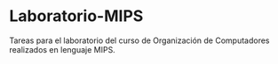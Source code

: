 # Laboratorio-MIPS
Tareas para el laboratorio del curso de Organización de Computadores realizados en lenguaje MIPS.
